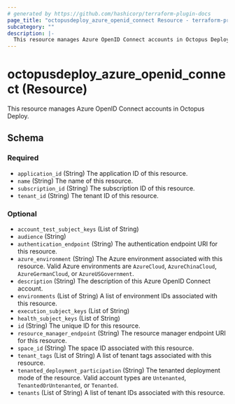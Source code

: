 ```yaml
---
# generated by https://github.com/hashicorp/terraform-plugin-docs
page_title: "octopusdeploy_azure_openid_connect Resource - terraform-provider-octopusdeploy"
subcategory: ""
description: |-
  This resource manages Azure OpenID Connect accounts in Octopus Deploy.
---
```


# octopusdeploy_azure_openid_connect (Resource)

This resource manages Azure OpenID Connect accounts in Octopus Deploy.



<!-- schema generated by tfplugindocs -->
## Schema

### Required

- `application_id` (String) The application ID of this resource.
- `name` (String) The name of this resource.
- `subscription_id` (String) The subscription ID of this resource.
- `tenant_id` (String) The tenant ID of this resource.

### Optional

- `account_test_subject_keys` (List of String)
- `audience` (String)
- `authentication_endpoint` (String) The authentication endpoint URI for this resource.
- `azure_environment` (String) The Azure environment associated with this resource. Valid Azure environments are `AzureCloud`, `AzureChinaCloud`, `AzureGermanCloud`, or `AzureUSGovernment`.
- `description` (String) The description of this Azure OpenID Connect account.
- `environments` (List of String) A list of environment IDs associated with this resource.
- `execution_subject_keys` (List of String)
- `health_subject_keys` (List of String)
- `id` (String) The unique ID for this resource.
- `resource_manager_endpoint` (String) The resource manager endpoint URI for this resource.
- `space_id` (String) The space ID associated with this resource.
- `tenant_tags` (List of String) A list of tenant tags associated with this resource.
- `tenanted_deployment_participation` (String) The tenanted deployment mode of the resource. Valid account types are `Untenanted`, `TenantedOrUntenanted`, or `Tenanted`.
- `tenants` (List of String) A list of tenant IDs associated with this resource.
